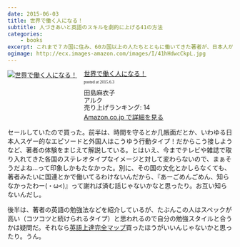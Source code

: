```yaml
---
date: 2015-06-03
title: 世界で働く人になる！
subtitle: 人づきあいと英語のスキルを劇的に上げる41の方法
categories: 
    - books
excerpt: これまで７カ国に住み、60カ国以上の人たちとともに働いてきた著者が、日本人がグローバルな環境で働く際に必ず役立つ41のコツを、豊富な実体験をもとに伝える。
ogimage: http://ecx.images-amazon.com/images/I/41hHdwcCkpL.jpg
---
```


<div class="azlink-box"><div class="azlink-image" style="float:left"><a href="http://www.amazon.co.jp/exec/obidos/ASIN/B00TTMK06Y/warikiru-22/" name="azlinklink" target="_blank"><img src="http://ecx.images-amazon.com/images/I/41hHdwcCkpL._SL160_.jpg" alt="世界で働く人になる！" style="border:none" /></a></div><div class="azlink-info" style="float:left;margin-left:15px;line-height:120%"><div class="azlink-name" style="margin-bottom:10px;line-height:120%"><a href="http://www.amazon.co.jp/exec/obidos/ASIN/B00TTMK06Y/warikiru-22/" name="azlinklink" target="_blank">世界で働く人になる！</a><div class="azlink-powered-date" style="font-size:7pt;margin-top:5px;font-family:verdana;line-height:120%">posted at 2015.6.3</div></div><div class="azlink-detail">田島麻衣子<br />アルク<br />売り上げランキング: 14<br /></div><div class="azlink-link" style="margin-top:5px"><a href="http://www.amazon.co.jp/exec/obidos/ASIN/B00TTMK06Y/warikiru-22/" target="_blank">Amazon.co.jp で詳細を見る</a></div></div><div class="azlink-footer" style="clear:left"></div></div>

セールしていたので買った。前半は、時間を守るとか几帳面だとか、いわゆる日本人スゲー的なエピソードと外国人はこうゆう行動タイプ！だからこう接しようなど、著者の体験をまじえて解説している。とはいえ、今までテレビや雑誌で取り入れてきた各国のステレオタイプなイメージと対して変わらないので、まぁそうだよね...って印象しかもたなかった。別に、その国の文化とかしらなくても、著者みたいに国連とかで働いてるわけないんだから、『あーごめんごめん、知らなかったわー(・ω<)』って謝れば済む話じゃないかなと思ったり。お互い知らないんだし。

後半は、著者の英語の勉強法などを紹介しているが、たぶんこの人はスペックが高い（コツコツと続けられるタイプ）と思われるので自分の勉強スタイルと合うかは疑問だ。それなら[英語上達完全マップ](http://www.amazon.co.jp/gp/product/4860641027/ref=as_li_ss_tl?ie=UTF8&camp=247&creative=7399&creativeASIN=4860641027&linkCode=as2&tag=warikiru-22)買ったほうがいいんじゃないかと思ったり。うん。

